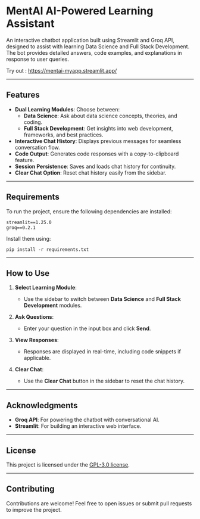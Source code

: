 # MentAI AI-Powered Learning Assistant
An interactive chatbot application built using Streamlit and Groq API, designed to assist with learning Data Science and Full Stack Development. The bot provides detailed answers, code examples, and explanations in response to user queries.

Try out : https://mentai-myapp.streamlit.app/

---

## **Features**
- **Dual Learning Modules**: Choose between:
  - **Data Science**: Ask about data science concepts, theories, and coding.
  - **Full Stack Development**: Get insights into web development, frameworks, and best practices.
- **Interactive Chat History**: Displays previous messages for seamless conversation flow.
- **Code Output**: Generates code responses with a copy-to-clipboard feature.
- **Session Persistence**: Saves and loads chat history for continuity.
- **Clear Chat Option**: Reset chat history easily from the sidebar.

---

## **Requirements**
To run the project, ensure the following dependencies are installed:

```plaintext
streamlit==1.25.0
groq==0.2.1
```

Install them using:
```plaintext
pip install -r requirements.txt
```

---

## **How to Use**

1. **Select Learning Module**:
   - Use the sidebar to switch between **Data Science** and **Full Stack Development** modules.

2. **Ask Questions**:
   - Enter your question in the input box and click **Send**.

3. **View Responses**:
   - Responses are displayed in real-time, including code snippets if applicable.

4. **Clear Chat**:
   - Use the **Clear Chat** button in the sidebar to reset the chat history.

---

## **Acknowledgments**
- **Groq API**: For powering the chatbot with conversational AI.
- **Streamlit**: For building an interactive web interface.

---

## **License**
This project is licensed under the [GPL-3.0 license](https://www.gnu.org/licenses/gpl-3.0.en.html).

---

## **Contributing**
Contributions are welcome! Feel free to open issues or submit pull requests to improve the project.


